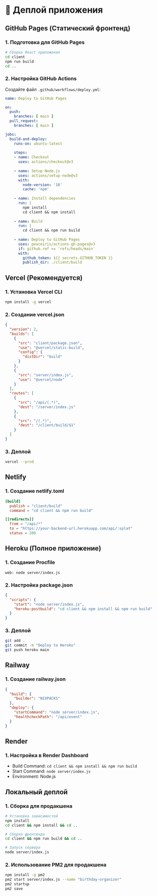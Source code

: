 # 🚀 Деплой приложения

## GitHub Pages (Статический фронтенд)

### 1. Подготовка для GitHub Pages

```bash
# Сборка React приложения
cd client
npm run build
cd ..
```

### 2. Настройка GitHub Actions

Создайте файл `.github/workflows/deploy.yml`:

```yaml
name: Deploy to GitHub Pages

on:
  push:
    branches: [ main ]
  pull_request:
    branches: [ main ]

jobs:
  build-and-deploy:
    runs-on: ubuntu-latest
    
    steps:
    - name: Checkout
      uses: actions/checkout@v3
      
    - name: Setup Node.js
      uses: actions/setup-node@v3
      with:
        node-version: '18'
        cache: 'npm'
        
    - name: Install dependencies
      run: |
        npm install
        cd client && npm install
        
    - name: Build
      run: |
        cd client && npm run build
        
    - name: Deploy to GitHub Pages
      uses: peaceiris/actions-gh-pages@v3
      if: github.ref == 'refs/heads/main'
      with:
        github_token: ${{ secrets.GITHUB_TOKEN }}
        publish_dir: ./client/build
```

## Vercel (Рекомендуется)

### 1. Установка Vercel CLI
```bash
npm install -g vercel
```

### 2. Создание vercel.json
```json
{
  "version": 2,
  "builds": [
    {
      "src": "client/package.json",
      "use": "@vercel/static-build",
      "config": {
        "distDir": "build"
      }
    },
    {
      "src": "server/index.js",
      "use": "@vercel/node"
    }
  ],
  "routes": [
    {
      "src": "/api/(.*)",
      "dest": "/server/index.js"
    },
    {
      "src": "/(.*)",
      "dest": "/client/build/$1"
    }
  ]
}
```

### 3. Деплой
```bash
vercel --prod
```

## Netlify

### 1. Создание netlify.toml
```toml
[build]
  publish = "client/build"
  command = "cd client && npm run build"

[[redirects]]
  from = "/api/*"
  to = "https://your-backend-url.herokuapp.com/api/:splat"
  status = 200
```

## Heroku (Полное приложение)

### 1. Создание Procfile
```
web: node server/index.js
```

### 2. Настройка package.json
```json
{
  "scripts": {
    "start": "node server/index.js",
    "heroku-postbuild": "cd client && npm install && npm run build"
  }
}
```

### 3. Деплой
```bash
git add .
git commit -m "Deploy to Heroku"
git push heroku main
```

## Railway

### 1. Создание railway.json
```json
{
  "build": {
    "builder": "NIXPACKS"
  },
  "deploy": {
    "startCommand": "node server/index.js",
    "healthcheckPath": "/api/event"
  }
}
```

## Render

### 1. Настройка в Render Dashboard
- Build Command: `cd client && npm install && npm run build`
- Start Command: `node server/index.js`
- Environment: Node.js

## Локальный деплой

### 1. Сборка для продакшена
```bash
# Установка зависимостей
npm install
cd client && npm install && cd ..

# Сборка фронтенда
cd client && npm run build && cd ..

# Запуск сервера
node server/index.js
```

### 2. Использование PM2 для продакшена
```bash
npm install -g pm2
pm2 start server/index.js --name "birthday-organizer"
pm2 startup
pm2 save
```
